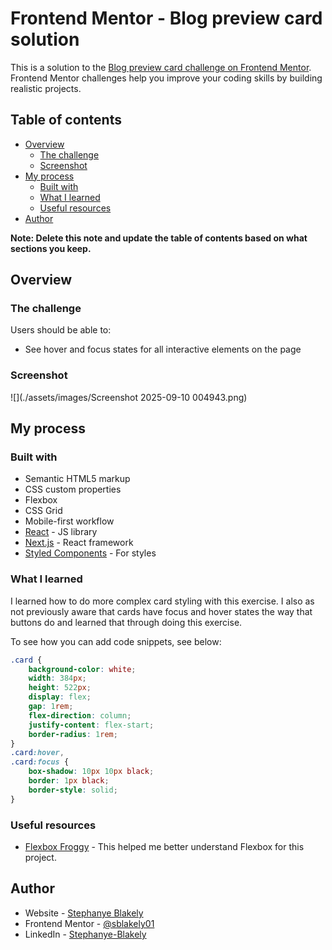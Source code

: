 # Frontend Mentor - Blog preview card solution

This is a solution to the [Blog preview card challenge on Frontend Mentor](https://www.frontendmentor.io/challenges/blog-preview-card-ckPaj01IcS). Frontend Mentor challenges help you improve your coding skills by building realistic projects. 

## Table of contents

- [Overview](#overview)
  - [The challenge](#the-challenge)
  - [Screenshot](#screenshot)
- [My process](#my-process)
  - [Built with](#built-with)
  - [What I learned](#what-i-learned)
  - [Useful resources](#useful-resources)
- [Author](#author)

**Note: Delete this note and update the table of contents based on what sections you keep.**

## Overview

### The challenge

Users should be able to:

- See hover and focus states for all interactive elements on the page

### Screenshot

![](./assets/images/Screenshot 2025-09-10 004943.png)

## My process

### Built with

- Semantic HTML5 markup
- CSS custom properties
- Flexbox
- CSS Grid
- Mobile-first workflow
- [React](https://reactjs.org/) - JS library
- [Next.js](https://nextjs.org/) - React framework
- [Styled Components](https://styled-components.com/) - For styles

### What I learned

I learned how to do more complex card styling with this exercise. I also as not previously aware that cards have focus and hover states the way that buttons do and learned that through doing this exercise.

To see how you can add code snippets, see below:

```css
.card {
    background-color: white;
    width: 384px;
    height: 522px;
    display: flex;
    gap: 1rem;
    flex-direction: column;
    justify-content: flex-start;
    border-radius: 1rem;  
}
.card:hover,
.card:focus {
    box-shadow: 10px 10px black;
    border: 1px black;
    border-style: solid;  
}
```
### Useful resources

- [Flexbox Froggy](https://flexboxfroggy.com/) - This helped me better understand Flexbox for this project.

## Author

- Website - [Stephanye Blakely](https://www.stephanyeblakely.com)
- Frontend Mentor - [@sblakely01](https://www.frontendmentor.io/profile/sblakely01)
- LinkedIn - [Stephanye-Blakely](https://www.linkedIn.com/in/stephanye-blakely)
